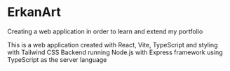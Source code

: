 # ErkanArt
Creating a web application in order to learn and extend my portfolio

This is a web application created with React, Vite, TypeScript and styling with Tailwind CSS
Backend running Node.js with Express framework using TypeScript as the server language